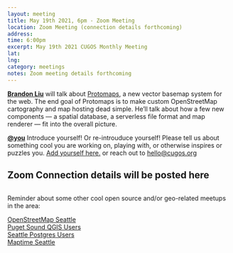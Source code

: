 ```yaml
---
layout: meeting
title: May 19th 2021, 6pm - Zoom Meeting
location: Zoom Meeting (connection details forthcoming)
address:
time: 6:00pm
excerpt: May 19th 2021 CUGOS Monthly Meeting
lat:
lng:
category: meetings
notes: Zoom meeting details forthcoming
---
```


**[Brandon Liu](https://twitter.com/bdon)** will talk about [Protomaps](https://protomaps.com/blog/new-way-to-make-maps), a new vector basemap system for the web. The end goal of Protomaps is to make custom OpenStreetMap cartography and map hosting dead simple. He’ll talk about how a few new components — a spatial database, a serverless file format and map renderer — fit into the overall picture. 

**[@you](http://cugos.org/people/)** Introduce yourself! Or re-introuduce yourself! Please tell us about something cool you are working on, playing with, or otherwise inspires or puzzles you. [Add yourself here.](https://github.com/cugos/cugos.github.com/blob/master/meetings/_posts/2020-11-18-cugos_monthly.md) or reach out to hello@cugos.org

## Zoom Connection details will be posted here

```
```


Reminder about some other cool open source and/or geo-related meetups in the area:

[OpenStreetMap Seattle](https://www.meetup.com/OpenStreetMap-Seattle/)  
[Puget Sound QGIS Users](https://www.meetup.com/Puget-Sound-QGIS-Users-Group/)  
[Seattle Postgres Users](https://www.meetup.com/Seattle-Postgres/)  
[Maptime Seattle](https://www.meetup.com/MaptimeSEA/)
